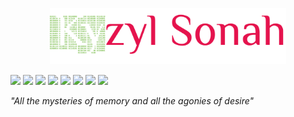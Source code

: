 <p align="center">
  <img src="card.png" style="width: 75%; height: auto;"/>
</p>

<p id="doit" align="left">
  <p>
    <img src="https://img.shields.io/badge/Illustrator-DC6920?style=for-the-badge&logo=adobe%20illustrator&logoColor=white">
    <img src="https://img.shields.io/badge/React-1A8EAC?style=for-the-badge&logo=react&logoColor=white">
    <img src="https://img.shields.io/badge/JavaScript-d4ba17?style=for-the-badge&logo=javascript&logoColor=white">
    <img src="https://img.shields.io/badge/three.js-242424?style=for-the-badge&logo=three.js&logoColor=white">
    <img src="https://img.shields.io/badge/C%23-239120?style=for-the-badge&logo=c-sharp&logoColor=white">
    <img src="https://img.shields.io/badge/.NET-512BD4?style=for-the-badge&logo=dotnet&logoColor=white">
    <img src="https://img.shields.io/badge/MonoGame-E63C00?style=for-the-badge&logo=MonoGame&logoColor=white">
    <img src="https://img.shields.io/badge/Godot-478CBF?style=for-the-badge&logo=GodotEngine&logoColor=white">
  </p>
</p>

<i>"All the mysteries of memory and all the agonies of desire"</i>
